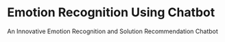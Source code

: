 # Emotion Recognition Using Chatbot
 An Innovative Emotion Recognition and Solution Recommendation Chatbot
